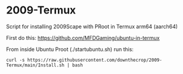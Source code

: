 # 2009-Termux
Script for installing 2009Scape with PRoot in Termux arm64 (aarch64)

First do this: https://github.com/MFDGaming/ubuntu-in-termux

From inside Ubuntu Proot (./startubuntu.sh) run this: 

`curl -s https://raw.githubusercontent.com/downthecrop/2009-Termux/main/Install.sh | bash`
